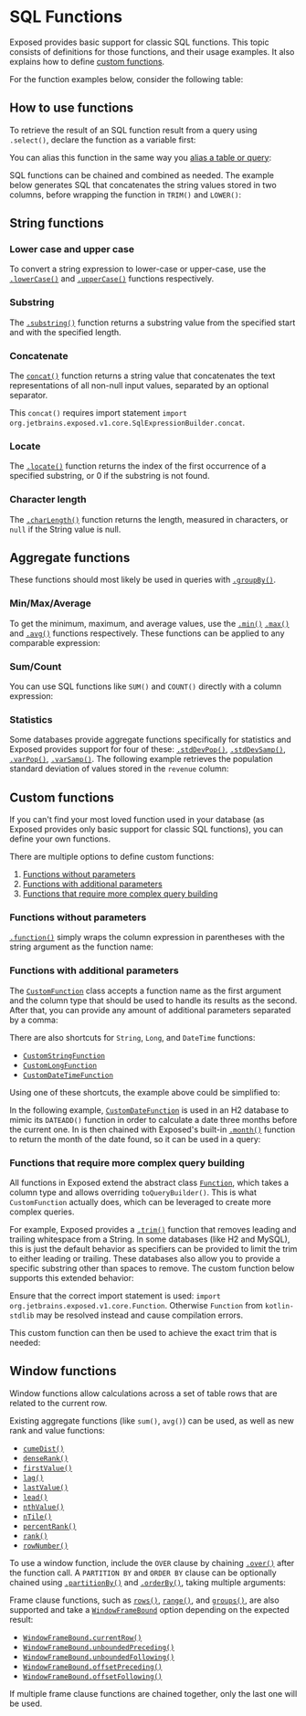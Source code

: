 <show-structure for="chapter,procedure" depth="2"/>

# SQL Functions

Exposed provides basic support for classic SQL functions. This topic consists of definitions for those functions, and their 
usage examples. It also explains how to define [custom functions](#custom-functions).

For the function examples below, consider the following table:

<code-block lang="kotlin"
            src="exposed-sql-functions/src/main/kotlin/org/example/tables/FilmBoxOfficeTable.kt"/>

## How to use functions
To retrieve the result of an SQL function result from a query using `.select()`, declare the function as a variable first:

<code-block lang="kotlin"
            src="exposed-sql-functions/src/main/kotlin/org/example/examples/StringFuncExamples.kt"
            include-lines="35-36"/>

You can alias this function in the same way you [alias a table or query](DSL-Querying-data.topic#alias):

<code-block lang="kotlin"
            src="exposed-sql-functions/src/main/kotlin/org/example/examples/StringFuncExamples.kt"
            include-lines="39-40"/>

SQL functions can be chained and combined as needed. The example below generates SQL that concatenates the string values
stored in two columns, before wrapping the function in `TRIM()` and `LOWER()`:

<code-block lang="kotlin"
            src="exposed-sql-functions/src/main/kotlin/org/example/examples/StringFuncExamples.kt"
            include-lines="43-46"/>

## String functions
### Lower case and upper case
To convert a string expression to lower-case or upper-case, use the [`.lowerCase()`](https://jetbrains.github.io/Exposed/api/exposed-core/org.jetbrains.exposed.v1.sql/lower-case.html)
and
[`.upperCase()`](https://jetbrains.github.io/Exposed/api/exposed-core/org.jetbrains.exposed.v1.sql/upper-case.html)
functions respectively.

<code-block lang="kotlin"
            src="exposed-sql-functions/src/main/kotlin/org/example/examples/StringFuncExamples.kt"
            include-lines="35-36"/>

### Substring
The [`.substring()`](https://jetbrains.github.io/Exposed/api/exposed-core/org.jetbrains.exposed.v1.sql/substring.html)
function returns a substring value from the specified start and with the specified length.

<code-block lang="kotlin"
            src="exposed-sql-functions/src/main/kotlin/org/example/examples/StringFuncExamples.kt"
            include-lines="49-50"/>

### Concatenate
The [`concat()`](https://jetbrains.github.io/Exposed/api/exposed-core/org.jetbrains.exposed.v1.sql/-i-sql-expression-builder/concat.html)
function returns a string value that concatenates the text representations of all non-null input values, separated by an optional separator.

<code-block lang="kotlin"
            src="exposed-sql-functions/src/main/kotlin/org/example/examples/StringFuncExamples.kt"
            include-lines="53-57"/>

<note>
This <code>concat()</code> requires import statement <code>import org.jetbrains.exposed.v1.core.SqlExpressionBuilder.concat</code>.
</note>

### Locate
The [`.locate()`](https://jetbrains.github.io/Exposed/api/exposed-core/org.jetbrains.exposed.v1.sql/locate.html)
function returns the index of the first occurrence of a specified substring, or 0 if the substring is not found.

<code-block lang="kotlin" src="exposed-sql-functions/src/main/kotlin/org/example/examples/StringFuncExamples.kt" include-lines="60-61"/>

### Character length
The [`.charLength()`](https://jetbrains.github.io/Exposed/api/exposed-core/org.jetbrains.exposed.v1.sql/char-length.html)
function returns the length, measured in characters, or `null` if the String value is null.

<code-block lang="kotlin" src="exposed-sql-functions/src/main/kotlin/org/example/examples/StringFuncExamples.kt" include-lines="64-65"/>

## Aggregate functions
These functions should most likely be used in queries with [`.groupBy()`](DSL-Querying-data.topic#group-by).
### Min/Max/Average
To get the minimum, maximum, and average values, use the 
[`.min()`](https://jetbrains.github.io/Exposed/api/exposed-core/org.jetbrains.exposed.v1.sql/min.html)
[`.max()`](https://jetbrains.github.io/Exposed/api/exposed-core/org.jetbrains.exposed.v1.sql/max.html)
and [`.avg()`](https://jetbrains.github.io/Exposed/api/exposed-core/org.jetbrains.exposed.v1.sql/avg.html) functions
respectively. These functions can be applied to any comparable expression:

<code-block lang="kotlin" src="exposed-sql-functions/src/main/kotlin/org/example/examples/AggregateFuncExamples.kt" include-lines="19-27"/>

### Sum/Count
You can use SQL functions like `SUM()` and `COUNT()` directly with a column expression:

<code-block lang="kotlin" src="exposed-sql-functions/src/main/kotlin/org/example/examples/AggregateFuncExamples.kt" include-lines="30-37"/>

### Statistics
Some databases provide aggregate functions specifically for statistics and Exposed provides support for four of these:
[`.stdDevPop()`](https://jetbrains.github.io/Exposed/api/exposed-core/org.jetbrains.exposed.v1.sql/std-dev-pop.html),
[`.stdDevSamp()`](https://jetbrains.github.io/Exposed/api/exposed-core/org.jetbrains.exposed.v1.sql/std-dev-samp.html),
[`.varPop()`](https://jetbrains.github.io/Exposed/api/exposed-core/org.jetbrains.exposed.v1.sql/var-pop.html),
[`.varSamp()`](https://jetbrains.github.io/Exposed/api/exposed-core/org.jetbrains.exposed.v1.sql/var-samp.html).
The following example retrieves the population standard deviation of values stored in the `revenue` column:

<code-block lang="kotlin" src="exposed-sql-functions/src/main/kotlin/org/example/examples/AggregateFuncExamples.kt" include-lines="40-44"/>

## Custom functions
If you can't find your most loved function used in your database (as Exposed provides only basic support for classic SQL functions), you can define your own functions.

There are multiple options to define custom functions:

1. [Functions without parameters](#functions-without-parameters)
2. [Functions with additional parameters](#functions-with-additional-parameters)
3. [Functions that require more complex query building](#functions-that-require-more-complex-query-building)

### Functions without parameters

[`.function()`](https://jetbrains.github.io/Exposed/api/exposed-core/org.jetbrains.exposed.v1.sql/function.html) simply wraps the column expression 
in parentheses with the string argument as the function name:

<code-block lang="kotlin" src="exposed-sql-functions/src/main/kotlin/org/example/examples/CustomFuncExamples.kt" include-lines="28-33"/>

### Functions with additional parameters

The [`CustomFunction`](https://jetbrains.github.io/Exposed/api/exposed-core/org.jetbrains.exposed.v1.sql/-custom-function/index.html) class accepts 
a function name as the first argument and the column type that should be used to handle its results as the second.
After that, you can provide any amount of additional parameters separated by a comma:

<code-block lang="kotlin" src="exposed-sql-functions/src/main/kotlin/org/example/examples/CustomFuncExamples.kt" include-lines="36-42"/>

There are also shortcuts for `String`, `Long`, and `DateTime` functions:
* [`CustomStringFunction`](https://jetbrains.github.io/Exposed/api/exposed-core/org.jetbrains.exposed.v1.sql/-custom-string-function.html)
* [`CustomLongFunction`](https://jetbrains.github.io/Exposed/api/exposed-core/org.jetbrains.exposed.v1.sql/-custom-long-function.html)
* [`CustomDateTimeFunction`](https://jetbrains.github.io/Exposed/api/exposed-kotlin-datetime/org.jetbrains.exposed.v1.sql.kotlin.datetime/-custom-date-time-function.html)

Using one of these shortcuts, the example above could be simplified to:

<code-block lang="kotlin" src="exposed-sql-functions/src/main/kotlin/org/example/examples/CustomFuncExamples.kt" include-lines="45-47"/>

In the following example, [`CustomDateFunction`](https://jetbrains.github.io/Exposed/api/exposed-kotlin-datetime/org.jetbrains.exposed.v1.sql.kotlin.datetime/-custom-date-function.html) 
is used in an H2 database to mimic its `DATEADD()` function in order to calculate a date three months before the current one.
In is then chained with Exposed's built-in [`.month()`](https://jetbrains.github.io/Exposed/api/exposed-kotlin-datetime/org.jetbrains.exposed.v1.sql.kotlin.datetime/month.html) 
function to return the month of the date found, so it can be used in a query:

<code-block lang="kotlin" src="exposed-sql-functions/src/main/kotlin/org/example/examples/CustomFuncExamples.kt" include-lines="54-64"/>

### Functions that require more complex query building

All functions in Exposed extend the abstract class [`Function`](https://jetbrains.github.io/Exposed/api/exposed-core/org.jetbrains.exposed.v1.sql/-function/index.html),
which takes a column type and allows overriding `toQueryBuilder()`. This is what `CustomFunction` actually does, 
which can be leveraged to create more complex queries.

For example, Exposed provides a [`.trim()`](https://jetbrains.github.io/Exposed/api/exposed-core/org.jetbrains.exposed.v1.sql/trim.html) 
function that removes leading and trailing whitespace from a String. In some databases (like H2 and MySQL),
this is just the default behavior as specifiers can be provided to limit the trim to either leading or trailing. These databases also allow you 
to provide a specific substring other than spaces to remove. The custom function below supports this extended behavior:

<code-block lang="kotlin" src="exposed-sql-functions/src/main/kotlin/org/example/examples/CustomTrimFunction.kt" />

<note>
Ensure that the correct import statement is used: <code>import org.jetbrains.exposed.v1.core.Function</code>. Otherwise <code>Function</code> 
from <code>kotlin-stdlib</code> may be resolved instead and cause compilation errors.
</note>

This custom function can then be used to achieve the exact trim that is needed:

<code-block lang="kotlin" src="exposed-sql-functions/src/main/kotlin/org/example/examples/CustomFuncExamples.kt" include-lines="71-80,82-84"/>

## Window functions

Window functions allow calculations across a set of table rows that are related to the current row.

Existing aggregate functions (like `sum()`, `avg()`) can be used, as well as new rank and value functions:
* [`cumeDist()`](https://jetbrains.github.io/Exposed/api/exposed-core/org.jetbrains.exposed.v1.sql/-i-sql-expression-builder/cume-dist.html)
* [`denseRank()`](https://jetbrains.github.io/Exposed/api/exposed-core/org.jetbrains.exposed.v1.sql/-i-sql-expression-builder/dense-rank.html)
* [`firstValue()`](https://jetbrains.github.io/Exposed/api/exposed-core/org.jetbrains.exposed.v1.sql/-i-sql-expression-builder/first-value.html)
* [`lag()`](https://jetbrains.github.io/Exposed/api/exposed-core/org.jetbrains.exposed.v1.sql/-i-sql-expression-builder/lag.html)
* [`lastValue()`](https://jetbrains.github.io/Exposed/api/exposed-core/org.jetbrains.exposed.v1.sql/-i-sql-expression-builder/last-value.html)
* [`lead()`](https://jetbrains.github.io/Exposed/api/exposed-core/org.jetbrains.exposed.v1.sql/-i-sql-expression-builder/lead.html)
* [`nthValue()`](https://jetbrains.github.io/Exposed/api/exposed-core/org.jetbrains.exposed.v1.sql/-i-sql-expression-builder/nth-value.html)
* [`nTile()`](https://jetbrains.github.io/Exposed/api/exposed-core/org.jetbrains.exposed.v1.sql/-i-sql-expression-builder/ntile.html)
* [`percentRank()`](https://jetbrains.github.io/Exposed/api/exposed-core/org.jetbrains.exposed.v1.sql/-i-sql-expression-builder/percent-rank.html)
* [`rank()`](https://jetbrains.github.io/Exposed/api/exposed-core/org.jetbrains.exposed.v1.sql/-i-sql-expression-builder/rank.html)
* [`rowNumber()`](https://jetbrains.github.io/Exposed/api/exposed-core/org.jetbrains.exposed.v1.sql/-i-sql-expression-builder/row-number.html)

To use a window function, include the `OVER` clause by chaining 
[`.over()`](https://jetbrains.github.io/Exposed/api/exposed-core/org.jetbrains.exposed.v1.sql/-window-function/over.html) after the function call. 
A `PARTITION BY` and `ORDER BY` clause can be optionally chained using 
[`.partitionBy()`](https://jetbrains.github.io/Exposed/api/exposed-core/org.jetbrains.exposed.v1.sql/-window-function-definition/partition-by.html) 
and [`.orderBy()`](https://jetbrains.github.io/Exposed/api/exposed-core/org.jetbrains.exposed.v1.sql/-window-function-definition/order-by.html), 
taking multiple arguments:

<code-block lang="kotlin" src="exposed-sql-functions/src/main/kotlin/org/example/examples/WindowFuncExamples.kt" include-lines="17-21,23-28,30-34"/>

Frame clause functions, such as [`rows()`](https://jetbrains.github.io/Exposed/api/exposed-core/org.jetbrains.exposed.v1.sql/-window-function-definition/rows.html), 
[`range()`](https://jetbrains.github.io/Exposed/api/exposed-core/org.jetbrains.exposed.v1.sql/-window-function-definition/range.html), 
and [`groups()`](https://jetbrains.github.io/Exposed/api/exposed-core/org.jetbrains.exposed.v1.sql/-window-function-definition/groups.html), 
are also supported and take a [`WindowFrameBound`](https://jetbrains.github.io/Exposed/api/exposed-core/org.jetbrains.exposed.v1.sql/-window-frame-bound/index.html) 
option depending on the expected result:
* [`WindowFrameBound.currentRow()`](https://jetbrains.github.io/Exposed/api/exposed-core/org.jetbrains.exposed.v1.sql/-window-frame-bound/-companion/current-row.html)
* [`WindowFrameBound.unboundedPreceding()`](https://jetbrains.github.io/Exposed/api/exposed-core/org.jetbrains.exposed.v1.sql/-window-frame-bound/-companion/unbounded-preceding.html)
* [`WindowFrameBound.unboundedFollowing()`](https://jetbrains.github.io/Exposed/api/exposed-core/org.jetbrains.exposed.v1.sql/-window-frame-bound/-companion/unbounded-following.html)
* [`WindowFrameBound.offsetPreceding()`](https://jetbrains.github.io/Exposed/api/exposed-core/org.jetbrains.exposed.v1.sql/-window-frame-bound/-companion/offset-preceding.html)
* [`WindowFrameBound.offsetFollowing()`](https://jetbrains.github.io/Exposed/api/exposed-core/org.jetbrains.exposed.v1.sql/-window-frame-bound/-companion/offset-following.html)

<code-block lang="kotlin" src="exposed-sql-functions/src/main/kotlin/org/example/examples/WindowFuncExamples.kt" include-lines="37-42"/>

<note>
If multiple frame clause functions are chained together, only the last one will be used.
</note>
